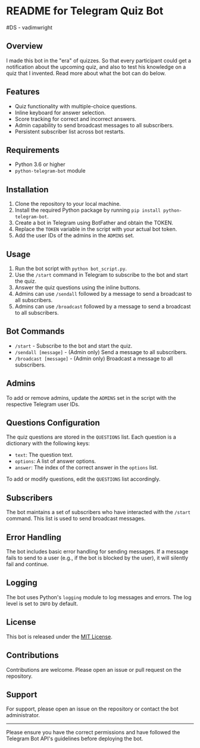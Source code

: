 # README for Telegram Quiz Bot

#DS - vadimwright

## Overview

I made this bot in the "era" of quizzes. So that every participant could get a notification about the upcoming quiz, and also to test his knowledge on a quiz that I invented. Read more about what the bot can do below.

## Features

- Quiz functionality with multiple-choice questions.
- Inline keyboard for answer selection.
- Score tracking for correct and incorrect answers.
- Admin capability to send broadcast messages to all subscribers.
- Persistent subscriber list across bot restarts.

## Requirements

- Python 3.6 or higher
- `python-telegram-bot` module

## Installation

1. Clone the repository to your local machine.
2. Install the required Python package by running `pip install python-telegram-bot`.
3. Create a bot in Telegram using BotFather and obtain the TOKEN.
4. Replace the `TOKEN` variable in the script with your actual bot token.
5. Add the user IDs of the admins in the `ADMINS` set.

## Usage

1. Run the bot script with `python bot_script.py`.
2. Use the `/start` command in Telegram to subscribe to the bot and start the quiz.
3. Answer the quiz questions using the inline buttons.
4. Admins can use `/sendall` followed by a message to send a broadcast to all subscribers.
5. Admins can use `/broadcast` followed by a message to send a broadcast to all subscribers.

## Bot Commands

- `/start` - Subscribe to the bot and start the quiz.
- `/sendall [message]` - (Admin only) Send a message to all subscribers.
- `/broadcast [message]` - (Admin only) Broadcast a message to all subscribers.

## Admins

To add or remove admins, update the `ADMINS` set in the script with the respective Telegram user IDs.

## Questions Configuration

The quiz questions are stored in the `QUESTIONS` list. Each question is a dictionary with the following keys:

- `text`: The question text.
- `options`: A list of answer options.
- `answer`: The index of the correct answer in the `options` list.

To add or modify questions, edit the `QUESTIONS` list accordingly.

## Subscribers

The bot maintains a set of subscribers who have interacted with the `/start` command. This list is used to send broadcast messages.

## Error Handling

The bot includes basic error handling for sending messages. If a message fails to send to a user (e.g., if the bot is blocked by the user), it will silently fail and continue.

## Logging

The bot uses Python's `logging` module to log messages and errors. The log level is set to `INFO` by default.

## License

This bot is released under the [MIT License](https://opensource.org/licenses/MIT).

## Contributions

Contributions are welcome. Please open an issue or pull request on the repository.

## Support

For support, please open an issue on the repository or contact the bot administrator.

------

Please ensure you have the correct permissions and have followed the Telegram Bot API's guidelines before deploying the bot.
